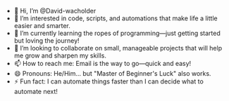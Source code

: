 - 👋 Hi, I’m @David-wacholder
- 👀 I’m interested in code, scripts, and automations that make life a little easier and smarter.
- 🌱 I’m currently learning the ropes of programming—just getting started but loving the journey!
- 💞️ I’m looking to collaborate on small, manageable projects that will help me grow and sharpen my skills.
- 📫 How to reach me: Email is the way to go—quick and easy!
- 😄 Pronouns: He/Him... but "Master of Beginner's Luck" also works.
- ⚡ Fun fact: I can automate things faster than I can decide what to automate next!


<!---
David-wacholder/David-wacholder is a ✨ special ✨ repository because its `README.md` (this file) appears on your GitHub profile.
You can click the Preview link to take a look at your changes.
--->
